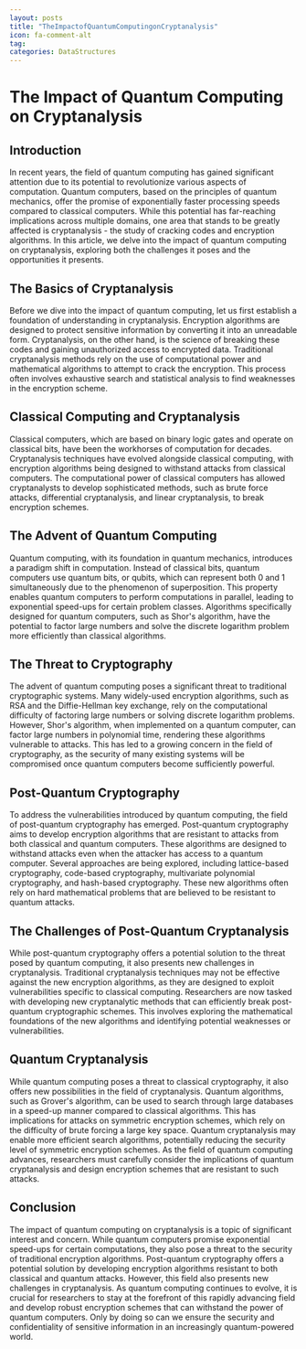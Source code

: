 ```yaml
---
layout: posts
title: "TheImpactofQuantumComputingonCryptanalysis"
icon: fa-comment-alt
tag:
categories: DataStructures
---
```



# The Impact of Quantum Computing on Cryptanalysis

## Introduction

In recent years, the field of quantum computing has gained significant attention due to its potential to revolutionize various aspects of computation. Quantum computers, based on the principles of quantum mechanics, offer the promise of exponentially faster processing speeds compared to classical computers. While this potential has far-reaching implications across multiple domains, one area that stands to be greatly affected is cryptanalysis - the study of cracking codes and encryption algorithms. In this article, we delve into the impact of quantum computing on cryptanalysis, exploring both the challenges it poses and the opportunities it presents.

## The Basics of Cryptanalysis

Before we dive into the impact of quantum computing, let us first establish a foundation of understanding in cryptanalysis. Encryption algorithms are designed to protect sensitive information by converting it into an unreadable form. Cryptanalysis, on the other hand, is the science of breaking these codes and gaining unauthorized access to encrypted data. Traditional cryptanalysis methods rely on the use of computational power and mathematical algorithms to attempt to crack the encryption. This process often involves exhaustive search and statistical analysis to find weaknesses in the encryption scheme.

## Classical Computing and Cryptanalysis

Classical computers, which are based on binary logic gates and operate on classical bits, have been the workhorses of computation for decades. Cryptanalysis techniques have evolved alongside classical computing, with encryption algorithms being designed to withstand attacks from classical computers. The computational power of classical computers has allowed cryptanalysts to develop sophisticated methods, such as brute force attacks, differential cryptanalysis, and linear cryptanalysis, to break encryption schemes.

## The Advent of Quantum Computing

Quantum computing, with its foundation in quantum mechanics, introduces a paradigm shift in computation. Instead of classical bits, quantum computers use quantum bits, or qubits, which can represent both 0 and 1 simultaneously due to the phenomenon of superposition. This property enables quantum computers to perform computations in parallel, leading to exponential speed-ups for certain problem classes. Algorithms specifically designed for quantum computers, such as Shor's algorithm, have the potential to factor large numbers and solve the discrete logarithm problem more efficiently than classical algorithms.

## The Threat to Cryptography

The advent of quantum computing poses a significant threat to traditional cryptographic systems. Many widely-used encryption algorithms, such as RSA and the Diffie-Hellman key exchange, rely on the computational difficulty of factoring large numbers or solving discrete logarithm problems. However, Shor's algorithm, when implemented on a quantum computer, can factor large numbers in polynomial time, rendering these algorithms vulnerable to attacks. This has led to a growing concern in the field of cryptography, as the security of many existing systems will be compromised once quantum computers become sufficiently powerful.

## Post-Quantum Cryptography

To address the vulnerabilities introduced by quantum computing, the field of post-quantum cryptography has emerged. Post-quantum cryptography aims to develop encryption algorithms that are resistant to attacks from both classical and quantum computers. These algorithms are designed to withstand attacks even when the attacker has access to a quantum computer. Several approaches are being explored, including lattice-based cryptography, code-based cryptography, multivariate polynomial cryptography, and hash-based cryptography. These new algorithms often rely on hard mathematical problems that are believed to be resistant to quantum attacks.

## The Challenges of Post-Quantum Cryptanalysis

While post-quantum cryptography offers a potential solution to the threat posed by quantum computing, it also presents new challenges in cryptanalysis. Traditional cryptanalysis techniques may not be effective against the new encryption algorithms, as they are designed to exploit vulnerabilities specific to classical computing. Researchers are now tasked with developing new cryptanalytic methods that can efficiently break post-quantum cryptographic schemes. This involves exploring the mathematical foundations of the new algorithms and identifying potential weaknesses or vulnerabilities.

## Quantum Cryptanalysis

While quantum computing poses a threat to classical cryptography, it also offers new possibilities in the field of cryptanalysis. Quantum algorithms, such as Grover's algorithm, can be used to search through large databases in a speed-up manner compared to classical algorithms. This has implications for attacks on symmetric encryption schemes, which rely on the difficulty of brute forcing a large key space. Quantum cryptanalysis may enable more efficient search algorithms, potentially reducing the security level of symmetric encryption schemes. As the field of quantum computing advances, researchers must carefully consider the implications of quantum cryptanalysis and design encryption schemes that are resistant to such attacks.

## Conclusion

The impact of quantum computing on cryptanalysis is a topic of significant interest and concern. While quantum computers promise exponential speed-ups for certain computations, they also pose a threat to the security of traditional encryption algorithms. Post-quantum cryptography offers a potential solution by developing encryption algorithms resistant to both classical and quantum attacks. However, this field also presents new challenges in cryptanalysis. As quantum computing continues to evolve, it is crucial for researchers to stay at the forefront of this rapidly advancing field and develop robust encryption schemes that can withstand the power of quantum computers. Only by doing so can we ensure the security and confidentiality of sensitive information in an increasingly quantum-powered world.